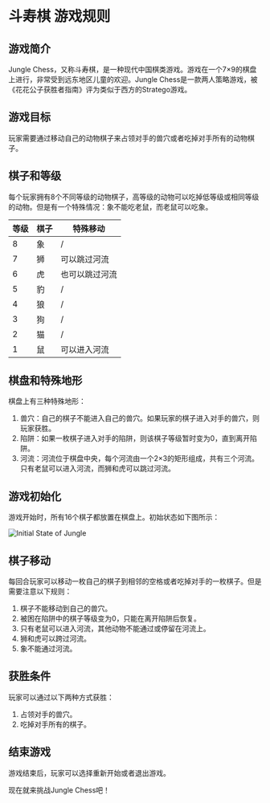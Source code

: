 # 斗寿棋 游戏规则

## 游戏简介
Jungle Chess，又称斗寿棋，是一种现代中国棋类游戏。游戏在一个7×9的棋盘上进行，非常受到远东地区儿童的欢迎。Jungle Chess是一款两人策略游戏，被《花花公子获胜者指南》评为类似于西方的Stratego游戏。

## 游戏目标
玩家需要通过移动自己的动物棋子来占领对手的兽穴或者吃掉对手所有的动物棋子。

## 棋子和等级
每个玩家拥有8个不同等级的动物棋子，高等级的动物可以吃掉低等级或相同等级的动物。但是有一个特殊情况：象不能吃老鼠，而老鼠可以吃象。

| 等级 | 棋子 | 特殊移动 |
| --- | --- | --- |
| 8 | 象 | / |
| 7 | 狮 | 可以跳过河流 |
| 6 | 虎 | 也可以跳过河流 |
| 5 | 豹 | / |
| 4 | 狼 | / |
| 3 | 狗 | / |
| 2 | 猫 | / |
| 1 | 鼠 | 可以进入河流 |

## 棋盘和特殊地形
棋盘上有三种特殊地形：

1. 兽穴：自己的棋子不能进入自己的兽穴。如果玩家的棋子进入对手的兽穴，则玩家获胜。
2. 陷阱：如果一枚棋子进入对手的陷阱，则该棋子等级暂时变为0，直到离开陷阱。
3. 河流：河流位于棋盘中央，每个河流由一个2×3的矩形组成，共有三个河流。只有老鼠可以进入河流，而狮和虎可以跳过河流。

## 游戏初始化
游戏开始时，所有16个棋子都放置在棋盘上。初始状态如下图所示：

![Initial State of Jungle](https://i.imgur.com/5JZzv8L.png)

## 棋子移动
每回合玩家可以移动一枚自己的棋子到相邻的空格或者吃掉对手的一枚棋子。但是需要注意以下规则：

1. 棋子不能移动到自己的兽穴。
2. 被困在陷阱中的棋子等级变为0，只能在离开陷阱后恢复。
3. 只有老鼠可以进入河流，其他动物不能通过或停留在河流上。
4. 狮和虎可以跨过河流。
5. 象不能通过河流。

## 获胜条件
玩家可以通过以下两种方式获胜：

1. 占领对手的兽穴。
2. 吃掉对手所有的棋子。

## 结束游戏
游戏结束后，玩家可以选择重新开始或者退出游戏。

现在就来挑战Jungle Chess吧！
